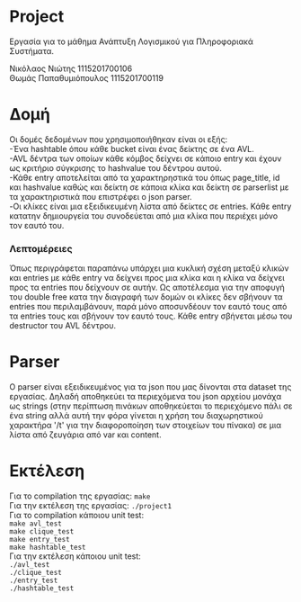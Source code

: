 # Project
Εργασία για το μάθημα Ανάπτυξη Λογισμικού για Πληροφοριακά Συστήματα.  

Νικόλαος Νιώτης 1115201700106  
Θωμάς Παπαθυμιόπουλος 1115201700119

# Δομή  
Οι δομές δεδομένων που χρησιμοποιήθηκαν είναι οι εξής:  
-Ένα hashtable όπου κάθε bucket είναι ένας δείκτης σε ένα AVL.  
-AVL δέντρα των οποίων κάθε κόμβος δείχνει σε κάποιο entry και έχουν ως κριτήριο σύγκρισης το hashvalue του  δέντρου αυτού.  
-Κάθε entry αποτελείται από τα χαρακτηρηστικά του όπως page_title, id και hashvalue καθώς και δείκτη σε κάποια κλίκα και δείκτη σε parserlist με τα χαρακτηριστικά που επιστρέφει ο json parser.  
-Οι κλίκες είναι μια εξειδικευμένη λίστα από δείκτες σε entries. Κάθε entry κατατην δημιουργεία του συνοδεύεται από μια κλίκα που περιέχει μόνο τον εαυτό του.  
  
  ### Λεπτομέρειες  
  Όπως περιγράφεται παραπάνω υπάρχει μια κυκλική σχέση μεταξύ κλικών και entries με κάθε entry να δείχνει προς μια κλίκα και η κλίκα να δείχνει προς τα entries που δείχνουν σε αυτήν. Ως αποτέλεσμα για την αποφυγή του double free κατα την διαγραφή των δομών οι κλίκες δεν σβήνουν τα entries που περιλαμβάνουν, παρά μόνο αποσυνδέουν τον εαυτό τους από τα entries τους και σβήνουν τον εαυτό τους. Κάθε entry σβήνεται μέσω του destructor του AVL δέντρου.  

  # Parser  
  Ο parser είναι εξειδικευμένος για τα json που μας δίνονται στα dataset της εργασίας. Δηλαδή αποθηκεύει τα περιεχόμενα του json αρχείου μονάχα ως strings (στην περίπτωση πινάκων αποθηκεύεται το περιεχόμενο πάλι σε ένα string αλλά αυτή την φόρα γίνεται η χρήση του διαχωρηστικού χαρακτήρα '/t' για την διαφοροποίηση των στοιχείων του πίνακα) σε μια λίστα από ζευγάρια από var και content.  
    
  # Εκτέλεση
  Για το compilation της εργασίας: ```make```   
  Για την εκτέλεση της εργασίας: ```./project1```  
  Για το compilation κάποιου unit test:  
  ```make avl_test```  
  ```make clique_test```  
  ```make entry_test```  
  ```make hashtable_test```  
  Για την εκτέλεση κάποιου unit test:  
  ```./avl_test```  
  ```./clique_test```  
  ```./entry_test```  
  ```./hashtable_test```